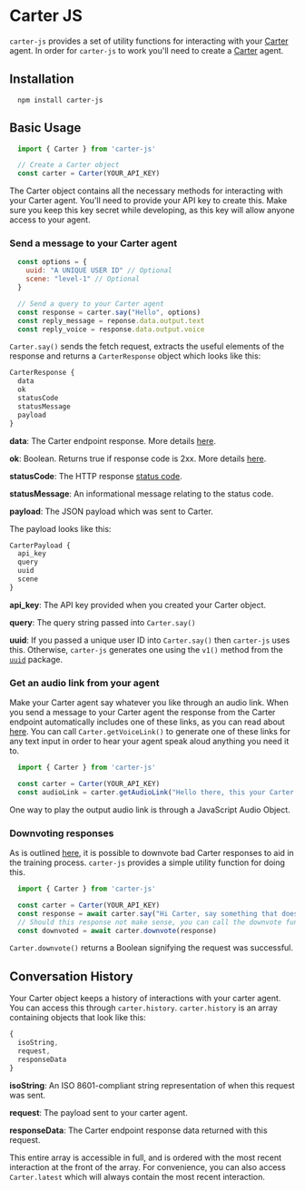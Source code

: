 # Carter JS

`carter-js` provides a set of utility functions for interacting with your [Carter](https://www.carterapi.com/) agent. In order for `carter-js` to work you'll need to create a [Carter](https://www.carterapi.com/) agent.

## Installation

```shellscript
  npm install carter-js
```

## Basic Usage

```js
  import { Carter } from 'carter-js'

  // Create a Carter object
  const carter = Carter(YOUR_API_KEY)
```

The Carter object contains all the necessary methods for interacting with your Carter agent. You'll need to provide your API key to create this. Make sure you keep this key secret while developing, as this key will allow anyone access to your agent.

### Send a message to your Carter agent

```js
  const options = {
    uuid: "A UNIQUE USER ID" // Optional
    scene: "level-1" // Optional
  }

  // Send a query to your Carter agent
  const response = carter.say("Hello", options)
  const reply_message = reponse.data.output.text
  const reply_voice = response.data.output.voice
```

`Carter.say()` sends the fetch request, extracts the useful elements of the response and returns a `CarterResponse` object which looks like this:

```js
CarterResponse {
  data
  ok
  statusCode
  statusMessage
  payload
}
```

**data**: The Carter endpoint response. More details [here](https://carterapi.gitbook.io/carter-docs/api/api-response).

**ok**: Boolean. Returns true if response code is 2xx. More details [here](https://developer.mozilla.org/en-US/docs/Web/API/Response/ok).

**statusCode**: The HTTP response [status code](https://developer.mozilla.org/en-US/docs/Web/HTTP/Status).

**statusMessage**: An informational message relating to the status code.

**payload**: The JSON payload which was sent to Carter.

The payload looks like this:

```js
CarterPayload {
  api_key
  query
  uuid
  scene
}
```

**api_key**: The API key provided when you created your Carter object.

**query**: The query string passed into `Carter.say()`

**uuid**: If you passed a unique user ID into `Carter.say()` then `carter-js` uses this. Otherwise, `carter-js` generates one using the `v1()` method from the [`uuid`](https://github.com/uuidjs/uuid#api-summary) package.

### Get an audio link from your agent

Make your Carter agent say whatever you like through an audio link. When you send a message to your Carter agent the response from the Carter endpoint automatically includes one of these links, as you can read about [here](https://carterapi.gitbook.io/carter-docs/api/voice-api). You can call `Carter.getVoiceLink()` to generate one of these links for any text input in order to hear your agent speak aloud anything you need it to.

```js
  import { Carter } from 'carter-js'

  const carter = Carter(YOUR_API_KEY)
  const audioLink = carter.getAudioLink("Hello there, this your Carter agent speaking.")
```

One way to play the output audio link is through a JavaScript Audio Object.

### Downvoting responses

As is outlined [here](https://carterapi.gitbook.io/carter-docs/api/downvote-agent-responses), it is possible to downvote bad Carter responses to aid in the training process. `carter-js` provides a simple utility function for doing this.

```js
  import { Carter } from 'carter-js'

  const carter = Carter(YOUR_API_KEY)
  const response = await carter.say("Hi Carter, say something that doesn't make sense please.")
  // Should this response not make sense, you can call the downvote function and pass this response object in. carter-js will take care of submitting the right information.
  const downvoted = await carter.downvote(response)
```

`Carter.downvote()` returns a Boolean signifying the request was successful.

## Conversation History

Your Carter object keeps a history of interactions with your carter agent. You can access this through `carter.history`. `carter.history` is an array containing objects that look like this:

```js
{
  isoString,
  request,
  responseData
}
```

**isoString**: An ISO 8601-compliant string representation of when this request was sent.

**request**: The payload sent to your carter agent.

**responseData**: The Carter endpoint response data returned with this request.

This entire array is accessible in full, and is ordered with the most recent interaction at the front of the array. For convenience, you can also access `Carter.latest` which will always contain the most recent interaction.
